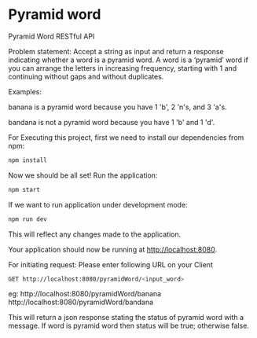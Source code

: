 # Pyramid word
Pyramid Word RESTful API 

Problem statement: Accept a string as input and return a response indicating whether a word is a pyramid word.  A word is a ‘pyramid’ word if you can arrange the letters in increasing frequency, starting with 1 and continuing without gaps and without duplicates.

Examples:

banana is a pyramid word because you have 1 'b', 2 'n's, and 3 'a's.

bandana is not a pyramid word because you have 1 'b' and 1 'd'.

For Executing this project, first we need to install our dependencies from npm:
```bash
npm install
```

Now we should be all set! Run the application:
```bash
npm start
```

If we want to run application under development mode:
```bash
npm run dev
```
This will reflect any changes made to the application. 

Your application should now be running at [http://localhost:8080](http://localhost:8080).

For initiating request: Please enter following URL on your Client
```bash
GET http://localhost:8080/pyramidWord/<input_word> 
```
eg: http://localhost:8080/pyramidWord/banana <br>
    http://localhost:8080/pyramidWord/bandana

This will return a json response stating the status of pyramid word with a message. 
If word is pyramid word then status will be true; otherwise false. 
